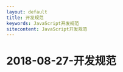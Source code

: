 ```yaml
---
layout: default
title: 开发规范
keywords: JavaScript开发规范
sitecontent: JavaScript开发规范
---
```



2018-08-27-开发规范
===================
